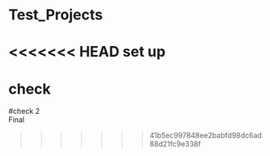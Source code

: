 # Test_Projects
<<<<<<< HEAD
set up
=======
# check 
#check 2
<br>
Final
>>>>>>> 41b5ec997848ee2babfd98dc6ad88d21fc9e338f
